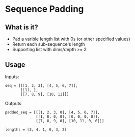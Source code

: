 # Sequence Padding

## What is it?

* Pad a varible length list with 0s (or other specified values)
* Return each sub-sequence's length
* Supporting list with dims/depth >= 2

## Usage
Inputs:
```
seq = [[[1, 2, 3], [4, 5, 6, 7]],
       [[1], ],
       [[7, 8, 9], [10, 11]]]
```

Outputs:
```
padded_seq = [[[1, 2, 3, 0], [4, 5, 6, 7]],
              [[1, 0, 0, 0], [0, 0, 0, 0]],
              [[7, 8, 9, 0], [10, 11, 0, 0]]]
              
lengths = [3, 4, 1, 0, 3, 2]
```
